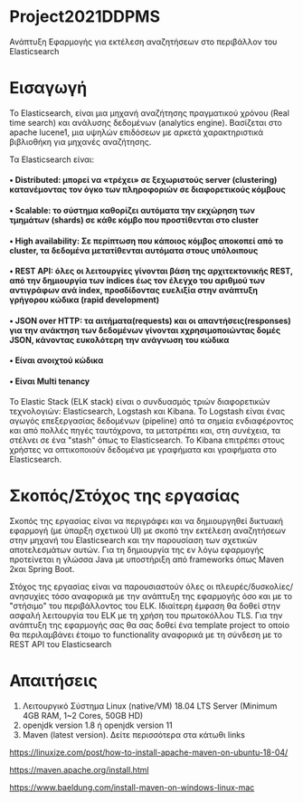 # Project2021DDPMS
Ανάπτυξη Εφαρμογής για εκτέλεση αναζητήσεων στο περιβάλλον του Elasticsearch

# Εισαγωγή

To Elasticsearch, είναι μια μηχανή αναζήτησης πραγματικού χρόνου (Real time search) και ανάλυσης δεδομένων (analytics engine). Βασίζεται στο apache lucene1, μια υψηλών επιδόσεων με αρκετά χαρακτηριστικά βιβλιοθήκη για μηχανές αναζήτησης.

Τα Elasticsearch είναι:
  #### • Distributed: μπορεί να «τρέχει» σε ξεχωριστούς server (clustering) κατανέμοντας τον όγκο των πληροφοριών σε διαφορετικούς κόμβους
  #### • Scalable: το σύστημα καθορίζει αυτόματα την εκχώρηση των τμημάτων (shards) σε κάθε κόμβο που προστίθενται στο cluster
  #### • High availability: Σε περίπτωση που κάποιος κόμβος αποκοπεί από το cluster, τα δεδομένα μετατίθενται αυτόματα στους υπόλοιπους
  #### • REST API: όλες οι λειτουργίες γίνονται βάση της αρχιτεκτονικής REST, από την δημιουργία των indices έως τον έλεγχο του αριθμού των αντιγράφων ανά index, προσδίδοντας ευελιξία στην ανάπτυξη γρήγορου κώδικα (rapid development)
  #### • JSON over HTTP: τα αιτήματα(requests) και οι απαντήσεις(responses) για την ανάκτηση των δεδομένων γίνονται xχρησιμοποιώντας δομές JSON, κάνοντας ευκολότερη την ανάγνωση του κώδικα
  #### • Είναι ανοιχτού κώδικα
  #### • Είναι Multi tenancy

Το Elastic Stack (ELK stack) είναι ο συνδυασμός τριών διαφορετικών τεχνολογιών: Elasticsearch, Logstash και Kibana. Το Logstash είναι ένας αγωγός επεξεργασίας δεδομένων (pipeline) από τα σημεία ενδιαφέροντος και από πολλές πηγές ταυτόχρονα, τα μετατρέπει και, στη συνέχεια, τα στέλνει σε ένα "stash" όπως το Elasticsearch. Το Kibana επιτρέπει στους χρήστες να οπτικοποιούν δεδομένα με γραφήματα και γραφήματα στο Elasticsearch.

# Σκοπός/Στόχος της εργασίας

Σκοπός της εργασίας είναι να περιγράφει και να δημιουργηθεί δικτυακή εφαρμογή (με ύπαρξη σχετικού UI) με σκοπό την εκτέλεση αναζητήσεων στην μηχανή του Elasticsearch και την παρουσίαση των σχετικών αποτελεσμάτων αυτών. Για τη δημιουργία της εν λόγω εφαρμογής προτείνεται η γλώσσα Java με υποστήριξη από frameworks όπως Maven 2και Spring Boot.

Στόχος της εργασίας είναι να παρουσιαστούν όλες οι πλευρές/δυσκολίες/ανησυχίες τόσο αναφορικά με την ανάπτυξη της εφαρμογής όσο και με το "στήσιμο" του περιβάλλοντος του ELK. Ιδιαίτερη έμφαση θα δοθεί στην ασφαλή λειτουργία του ELK με τη χρήση του πρωτοκόλλου TLS. Για την ανάπτυξη της εφαρμογής σας θα σας δοθεί ένα template project το οποίο θα περιλαμβάνει έτοιμο το functionality αναφορικά με τη σύνδεση με το REST API του Elasticsearch

# Απαιτήσεις
1. Λειτουργικό Σύστημα Linux (native/VM) 18.04 LTS Server (Minimum 4GB RAM, 1~2 Cores, 50GB HD)
2. openjdk version 1.8 ή openjdk version 11
3. Maven (latest version). Δείτε περισσότερα στα κάτωθι links

https://linuxize.com/post/how-to-install-apache-maven-on-ubuntu-18-04/

https://maven.apache.org/install.html

https://www.baeldung.com/install-maven-on-windows-linux-mac



    
